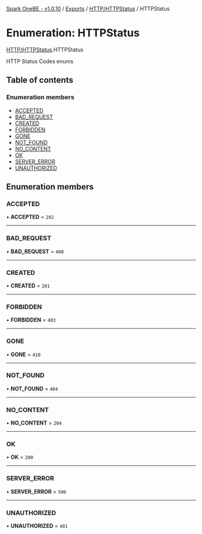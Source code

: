 [Spark OneBE - v1.0.10](../README.md) / [Exports](../modules.md) / [HTTP/HTTPStatus](../modules/HTTP_HTTPStatus.md) / HTTPStatus

# Enumeration: HTTPStatus

[HTTP/HTTPStatus](../modules/HTTP_HTTPStatus.md).HTTPStatus

HTTP Status Codes enums

## Table of contents

### Enumeration members

- [ACCEPTED](HTTP_HTTPStatus.HTTPStatus.md#accepted)
- [BAD\_REQUEST](HTTP_HTTPStatus.HTTPStatus.md#bad_request)
- [CREATED](HTTP_HTTPStatus.HTTPStatus.md#created)
- [FORBIDDEN](HTTP_HTTPStatus.HTTPStatus.md#forbidden)
- [GONE](HTTP_HTTPStatus.HTTPStatus.md#gone)
- [NOT\_FOUND](HTTP_HTTPStatus.HTTPStatus.md#not_found)
- [NO\_CONTENT](HTTP_HTTPStatus.HTTPStatus.md#no_content)
- [OK](HTTP_HTTPStatus.HTTPStatus.md#ok)
- [SERVER\_ERROR](HTTP_HTTPStatus.HTTPStatus.md#server_error)
- [UNAUTHORIZED](HTTP_HTTPStatus.HTTPStatus.md#unauthorized)

## Enumeration members

### ACCEPTED

• **ACCEPTED** = `202`

___

### BAD\_REQUEST

• **BAD\_REQUEST** = `400`

___

### CREATED

• **CREATED** = `201`

___

### FORBIDDEN

• **FORBIDDEN** = `403`

___

### GONE

• **GONE** = `410`

___

### NOT\_FOUND

• **NOT\_FOUND** = `404`

___

### NO\_CONTENT

• **NO\_CONTENT** = `204`

___

### OK

• **OK** = `200`

___

### SERVER\_ERROR

• **SERVER\_ERROR** = `500`

___

### UNAUTHORIZED

• **UNAUTHORIZED** = `401`
